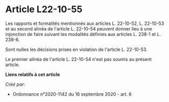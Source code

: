 # Article L22-10-55

Les rapports et formalités mentionnés aux articles L. 22-10-52, L. 22-10-53 et au second alinéa de l'article L. 22-10-54
peuvent donner lieu à une injonction de faire suivant les modalités définies aux articles L. 238-1 et L. 238-6.

Sont nulles les décisions prises en violation de l'article L. 22-10-53.

Le premier alinéa de l'article L. 22-10-54 n'est pas soumis au présent article.

**Liens relatifs à cet article**

_Créé par_:

  - Ordonnance n°2020-1142 du 16 septembre 2020 - art. 6
